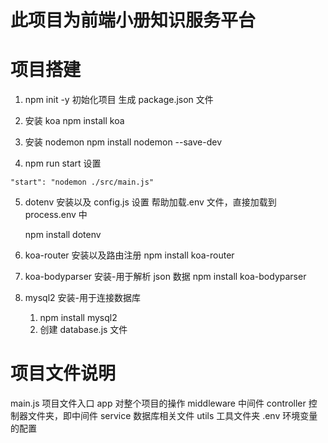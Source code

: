 # 此项目为前端小册知识服务平台

# 项目搭建

1. npm init -y
   初始化项目
   生成 package.json 文件

2. 安装 koa
   npm install koa

3. 安装 nodemon
   npm install nodemon --save-dev

4. npm run start 设置

```
"start": "nodemon ./src/main.js"
```

5. dotenv 安装以及 config.js 设置
   帮助加载.env 文件，直接加载到 process.env 中

   npm install dotenv

6. koa-router 安装以及路由注册
   npm install koa-router

7. koa-bodyparser 安装-用于解析 json 数据
   npm install koa-bodyparser

8. mysql2 安装-用于连接数据库
   1. npm install mysql2
   2. 创建 database.js 文件

# 项目文件说明

main.js 项目文件入口
app 对整个项目的操作
middleware 中间件
controller 控制器文件夹，即中间件
service 数据库相关文件
utils 工具文件夹
.env 环境变量的配置
